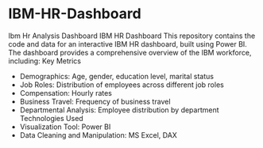 # IBM-HR-Dashboard
Ibm Hr Analysis Dashboard
IBM HR Dashboard
This repository contains the code and data for an interactive IBM HR dashboard, built using Power BI. The dashboard provides a comprehensive overview of the IBM workforce, including:
Key Metrics
 * Demographics: Age, gender, education level, marital status
 * Job Roles: Distribution of employees across different job roles
 * Compensation: Hourly rates
 * Business Travel: Frequency of business travel
 * Departmental Analysis: Employee distribution by department
Technologies Used
 * Visualization Tool: Power BI
 * Data Cleaning and Manipulation: MS Excel, DAX

 
